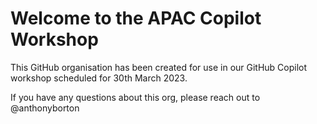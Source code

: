 # Welcome to the APAC Copilot Workshop

This GitHub organisation has been created for use in our GitHub Copilot workshop scheduled for 30th March 2023.

If you have any questions about this org, please reach out to @anthonyborton
